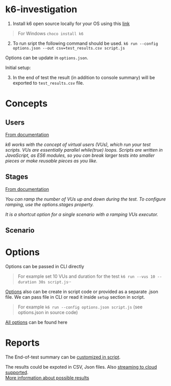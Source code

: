 # k6-investigation

1. Install k6 open source locally for your OS using this [link](https://k6.io/docs/get-started/installation/ "ks Download")
>For Windows `choco install k6`

2. To run sript the following command should be used. `k6 run --config options.json --out csv=test_results.csv script.js`<br />

Options can be update in `options.json`.<br />

Initial setup:<br />

3. In the end of test the result (in addition to console summary) will be exported to  `test_results.csv` file. <br />

# Concepts

## Users 
[From documentation](https://k6.io/docs/get-started/running-k6/#adding-more-vus)

*k6 works with the concept of virtual users (VUs), which run your test scripts. VUs are essentially parallel while(true) loops. Scripts are written in JavaScript, as ES6 modules, so you can break larger tests into smaller pieces or make reusable pieces as you like.*

## Stages
[From documentation](https://k6.io/docs/get-started/running-k6/#stages-ramping-up-down-vus)

*You can ramp the number of VUs up and down during the test. To configure ramping, use the options.stages property.*<br />

*It is a shortcut option for a single scenario with a ramping VUs executor.*

## Scenario 

# Options
Options can be passed in CLI directly
>For example set 10 VUs and duration for the test  `k6 run --vus 10 --duration 30s script.js`⋅⋅

[Options](https://k6.io/docs/using-k6/k6-options/how-to "Setup options") also can be create in script code or provided as a separate .json file. We can pass file in CLI or read it inside `setup` section in script.
> For example `k6 run --config options.json script.js` (see options.json in source code)<br />

[All options](https://k6.io/docs/using-k6/k6-options/reference/ "k6 Options") can be found here

# Reports
The End-of-test summary can be [customized in script](https://k6.io/docs/results-output/end-of-test/custom-summary/).<br />

The results could be expoted in CSV, Json files. Also [streaming to cloud supported](https://k6.io/docs/results-output/real-time/).<br />
[More information about possible results](https://k6.io/docs/results-output/end-of-test/)
